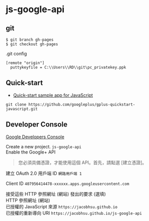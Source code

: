 # js-google-api

## git

`$ git branch gh-pages`  
`$ git checkout gh-pages`  

.git  config
```  
[remote "origin"]    
  puttykeyfile = C:\\Users\\RD\\git\pc_privatekey.ppk  
```


## Quick-start

* [Quick-start sample app for JavaScript](https://developers.google.com/+/web/samples/javascript)  

```
git clone https://github.com/googleplus/gplus-quickstart-javascript.git
```



## Developer Console

[Google Developers Console](https://console.developers.google.com/project)

Create a new project. `js-google-api`  
Enable the Google+ API
> 您必須具備憑證，才能使用這個 API。首先，請點選 [建立憑證]。

建立 OAuth 2.0 用戶端 ID `網路用戶端 1`  

Client ID `407956414478-xxxxxx.apps.googleusercontent.com`  

接受這些 HTTP 參照網址 (網站) 發出的要求 (選填)  
HTTP 參照網址 (網站)  
已授權的 JavaScript 來源
`https://jacobhsu.github.io`  
已授權的重新導向 URI
`https://jacobhsu.github.io/js-google-api`  